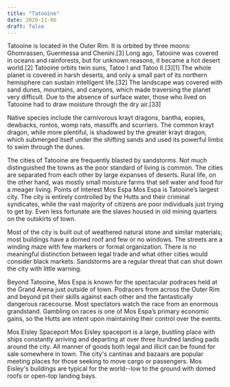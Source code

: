 ```yaml
---
title: "Tatooine"
date: 2020-11-06
draft: false
---
```


Tatooine is located in the Outer Rim. It is orbited by three moons: Ghomrassen, Guermessa and Chenini.[3] Long ago, Tatooine was covered in oceans and rainforests, but for unknown reasons, it became a hot desert world.[2] Tatooine orbits twin suns, Tatoo I and Tatoo II.[3][1] The whole planet is covered in harsh deserts, and only a small part of its northern hemisphere can sustain intelligent life.[32] The landscape was covered with sand dunes, mountains, and canyons, which made traversing the planet very difficult. Due to the absence of surface water, those who lived on Tatooine had to draw moisture through the dry air.[33]

Native species include the carnivorous krayt dragons, bantha, eopies, dewbacks, rontos, womp rats, massiffs and scurriers. The common krayt dragon, while more plentiful, is shadowed by the greater krayt dragon, which submerged itself under the shifting sands and used its powerful limbs to swim through the dunes. 

The cities of Tatooine are frequently blasted by sandstorms. Not much distinguished the towns as the poor standard of living is common. The cities are separated from each other by large expanses of deserts. Rural life, on the other hand, was mostly small moisture farms that sell water and food for a meager living.
Points of Interest
Mos Espa 
Mos Espa is Tatooine’s largest city. The city is entirely controlled by the Hutts and their criminal syndicates, while the vast majority of citizens are poor individuals just trying to
get by. Even less fortunate are the slaves housed in old mining quarters on the outskirts of town.

Most of the city is built out of weathered natural stone and similar materials; most buildings have a domed roof and few or no windows. The streets are a winding maze with few markers or formal organization. There is no meaningful distinction between legal trade and what other cities would consider black markets. Sandstorms are a regular threat that can shut
down the city with little warning.

Beyond Tatooine, Mos Espa is known for the spectacular podraces held at the Grand Arena just outside of town. Podracers from across the Outer Rim and beyond pit their skills against each other and the fantastically dangerous racecourse. Most spectators watch the race from an enormous grandstand. Gambling on races is one of Mos Espa’s primary economic gains, so the Hutts are intent upon maintaining their control over the events.

Mos Eisley Spaceport
Mos Eisley spaceport is a large, bustling place with ships constantly arriving and departing at over three hundred landing pads around the city. All manner of goods both legal and illicit can be found for sale somewhere in town. The city's cantinas and bazaars are popular meeting places for those seeking to move cargo or passengers. Mos Eisley's buildings are typical for the world--low to the ground with domed roofs or open-top landing bays.
